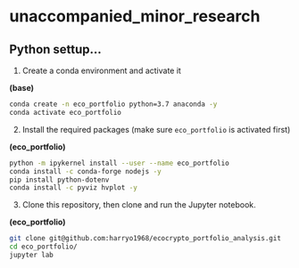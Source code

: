 # unaccompanied_minor_research

## Python settup...

1. Create a conda environment and activate it

**(base)**
```bash
conda create -n eco_portfolio python=3.7 anaconda -y
conda activate eco_portfolio

```
2. Install the required packages (make sure `eco_portfolio` is activated first)

**(eco_portfolio)**
```bash
python -m ipykernel install --user --name eco_portfolio
conda install -c conda-forge nodejs -y
pip install python-dotenv
conda install -c pyviz hvplot -y

```
3. Clone this repository, then clone and run the Jupyter notebook.

**(eco_portfolio)**
```bash
git clone git@github.com:harryo1968/ecocrypto_portfolio_analysis.git
cd eco_portfolio/
jupyter lab

```
